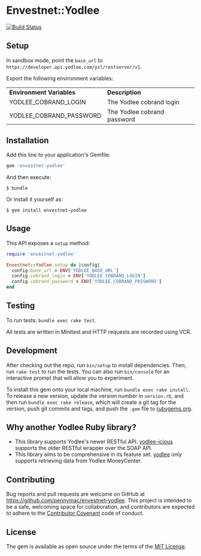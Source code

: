 # Envestnet::Yodlee
[![Build Status](https://travis-ci.com/pennymac/envestnet-yodlee.svg?token=KvBtKQs616ELBMQxp2n7&branch=master)](https://travis-ci.com/pennymac/envestnet-yodlee)

## Setup

In sandbox mode, point the ```base_url``` to ```https://developer.api.yodlee.com/ysl/restserver/v1```.

Export the following environment variables:

<table>
  <tr>
    <td><strong>Environment Variables</strong></td>
    <td><strong>Description</td>
  </tr>
  <tr>
    <td>YODLEE_COBRAND_LOGIN</td>
    <td>The Yodlee cobrand login</td>
  <tr/>
  <tr>
    <td>YODLEE_COBRAND_PASSWORD</td>
    <td>The Yodlee cobrand password</td>
  <tr/>
</table>

## Installation

Add this line to your application's Gemfile:

```ruby
gem 'envestnet-yodlee'
```

And then execute:

    $ bundle

Or install it yourself as:

    $ gem install envestnet-yodlee

## Usage

This API exposes a ```setup``` method:

``` ruby
require 'envestnet-yodlee'

Envestnet::Yodlee.setup do |config|
  config.base_url = ENV['YODLEE_BASE_URL']
  config.cobrand_login = ENV['YODLEE_COBRAND_LOGIN']
  config.cobrand_password = ENV['YODLEE_COBRAND_PASSWORD']
end
```

## Testing

To run tests: ```bundle exec rake test```.

All tests are written in Minitest and HTTP requests are recorded using VCR.

## Development

After checking out the repo, run `bin/setup` to install dependencies. Then, run `rake test` to run the tests. You can also run `bin/console` for an interactive prompt that will allow you to experiment.

To install this gem onto your local machine, run `bundle exec rake install`. To release a new version, update the version number in `version.rb`, and then run `bundle exec rake release`, which will create a git tag for the version, push git commits and tags, and push the `.gem` file to [rubygems.org](https://rubygems.org).

## Why another Yodlee Ruby library?

* This library supports Yodlee's newer RESTful API. [yodlee-icious](https://github.com/liftforward/yodlee-icious) supports the older RESTful wrapper over the SOAP API.
* This library aims to be comprehensive in its feature set. [yodlee](https://github.com/aasmith/yodlee) only supports retrieving data from Yodlee MoneyCenter.

## Contributing

Bug reports and pull requests are welcome on GitHub at https://github.com/pennymac/envestnet-yodlee. This project is intended to be a safe, welcoming space for collaboration, and contributors are expected to adhere to the [Contributor Covenant](http://contributor-covenant.org) code of conduct.


## License

The gem is available as open source under the terms of the [MIT License](http://opensource.org/licenses/MIT).

